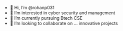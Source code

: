 - 👋 Hi, I’m @rohanp031
- 👀 I’m interested in cyber security and management
- 🌱 I’m currently pursuing Btech CSE
- 💞️ I’m looking to collaborate on ... innovative projects

<!---
rohanp031/rohanp031 is a ✨ special ✨ repository because its `README.md` (this file) appears on your GitHub profile.
You can click the Preview link to take a look at your changes.
--->
